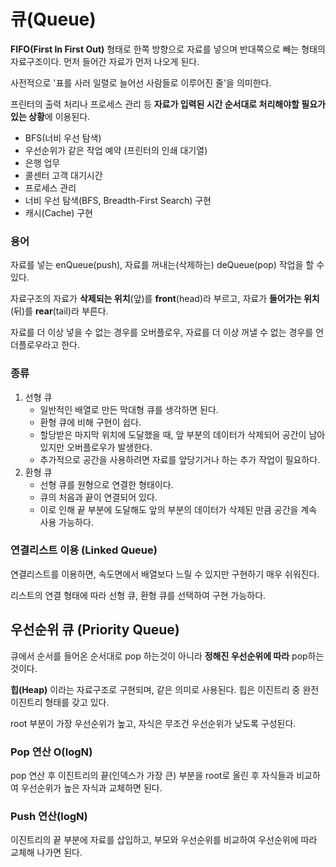# 큐(Queue)

**FIFO(First In First Out)** 형태로 한쪽 방향으로 자료를 넣으며 반대쪽으로 빼는 형태의 자료구조이다. 먼저 들어간 자료가 먼저 나오게 된다.

사전적으로 '표를 사러 일렬로 늘어선 사람들로 이루어진 줄'을 의미한다.

프린터의 출력 처리나 프로세스 관리 등 **자료가 입력된 시간 순서대로 처리해야할 필요가 있는 상황**에 이용된다.
- BFS(너비 우선 탐색)
- 우선순위가 같은 작업 예약 (프린터의 인쇄 대기열)
- 은행 업무
- 콜센터 고객 대기시간
- 프로세스 관리
- 너비 우선 탐색(BFS, Breadth-First Search) 구현
- 캐시(Cache) 구현

### 용어

자료를 넣는 enQueue(push), 자료를 꺼내는(삭제하는) deQueue(pop) 작업을 할 수 있다.

자료구조의 자료가 **삭제되는 위치**(앞)를 **front**(head)라 부르고, 자료가 **들어가는 위치**(뒤)를 **rear**(tail)라 부른다.

자료를 더 이상 넣을 수 없는 경우를 오버플로우, 자료를 더 이상 꺼낼 수 없는 경우를 언더플로우라고 한다.


### 종류
1. 선형 큐
   - 일반적인 배열로 만든 막대형 큐를 생각하면 된다.
   - 환형 큐에 비해 구현이 쉽다.
   - 할당받은 마지막 위치에 도달했을 때, 앞 부분의 데이터가 삭제되어 공간이 남아있지만 오버플로우가 발생한다.
   - 추가적으로 공간을 사용하려면 자료를 앞당기거나 하는 추가 작업이 필요하다.
2. 환형 큐
   - 선형 큐를 원형으로 연결한 형태이다.
   - 큐의 처음과 끝이 연결되어 있다.
   - 이로 인해 끝 부분에 도달해도 앞의 부분의 데이터가 삭제된 만큼 공간을 계속 사용 가능하다.

### 연결리스트 이용 (Linked Queue)
연결리스트를 이용하면, 속도면에서 배열보다 느릴 수 있지만 구현하기 매우 쉬워진다.

리스트의 연결 형태에 따라 선형 큐, 환형 큐를 선택하여 구현 가능하다.

## 우선순위 큐 (Priority Queue)
큐에서 순서를 들어온 순서대로 pop 하는것이 아니라 **정해진 우선순위에 따라** pop하는 것이다.

**힙(Heap)** 이라는 자료구조로 구현되며, 같은 의미로 사용된다. 힙은 이진트리 중 완전 이진트리 형태를 갖고 있다.

root 부분이 가장 우선순위가 높고, 자식은 무조건 우선순위가 낮도록 구성된다.

### Pop 연산 O(logN)
pop 연산 후 이진트리의 끝(인덱스가 가장 큰) 부분을 root로 올린 후 자식들과 비교하여 우선순위가 높은 자식과 교체하면 된다.

### Push 연산(logN)
이진트리의 끝 부분에 자료를 삽입하고, 부모와 우선순위를 비교하여 우선순위에 따라 교체해 나가면 된다.

